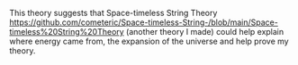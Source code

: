 This theory suggests that Space-timeless String Theory https://github.com/cometeric/Space-timeless-String-/blob/main/Space-timeless%20String%20Theory
 (another theory I made) could help explain where energy came from, the expansion of the universe and help prove my theory.

